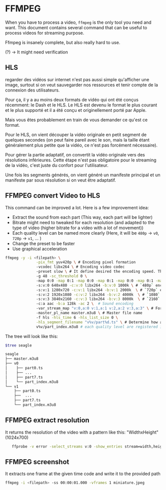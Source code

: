 # FFMPEG

When you have to process a video, `ffmpeg` is the only tool you need and want.
This document contains several command that can be useful to process videos for streaming purpose.

Ffmpeg is insanely complete, but also really hard to use.

(?) -> It might need verification

## HLS

regarder des vidéos sur internet n'est pas aussi simple qu'afficher une image, surtout si on veut sauvegarder nos ressources et tenir compte de la connexion des utilisateurs.

Pour ça, il y a au moins deux formats de vidéo qui ont été conçus récemment: le Dash et le HLS. Le HLS est devenu le format le plus courant et le plus supporté et il a été conçu et originellement porté par Apple.

Mais vous êtes probablement en train de vous demander ce qu'est ce format.

Pour le HLS, on vient découper la vidéo originale en petit segment de quelques secondes (on peut faire pareil avec le son, mais la taille étant généralement plus petite que la vidéo, ce n'est pas forcément nécessaire).

Pour gérer la partie adaptatif, on convertit la vidéo originale vers des résolutions inférieures. Cette étape n'est pas obligatoire pour le streaming de la vidéo, c'est juste du confort pour l'utilisateur.

Une fois les segments générés, on vient généré un manifeste principal et un manifeste par sous résolution si on veut être adaptatif.

## FFMPEG convert Video to HLS
This command can be improved a lot. Here is a few improvement idea:
* Extract the sound from each part (This way, each part will be lighter)
* Bitrate might need to tweaked for each resolution (and adapted to the type of video (higher bitrate for a video with a lot of movement))
* Each quality level can be named more clearly (Here, it will be `480p` -> `v0`, `720p` -> `v1`, ... )
* Change the preset to be faster
* Use graphical acceleration

```bash
ffmpeg -y -i <filepath> \
              -pix_fmt yuv420p \ # Encoding pixel formation
              -vcodec libx264 \ # Encoding video codec
              -preset slow \ # It define desired the encoding speed. The slower equals better quality
              -g 48 -sc_threshold 0 \ 
              -map 0:0 -map 0:1 -map 0:0 -map 0:1 -map 0:0 -map 0:1 -map 0:0 -map 0:1 \ # For each resolution, it maps the sound with it
              -s:v:0 640x480 -c:v:0 libx264 -b:v:0 1000k \ # `480p` encoded with `libx264` at a bitrate of `1000k`
              -s:v:1 1280x720 -c:v:1 libx264 -b:v:1 2000k  \ # `720p` encoded with `libx264` at a bitrate of `2000k`
              -s:v:2 1920x1080 -c:v:2 libx264 -b:v:2 4000k  \ # `1080` encoded with `libx264` at a bitrate of `4000k`
              -s:v:3 3840x2160 -c:v:3 libx264 -b:v:3 8000k  \ # `2160` encoded with `libx264` at a bitrate of `8000k`
              -c:a aac -b:a 128k -ac 2 \  # Sound encoding
              -var_stream_map "v:0,a:0 v:1,a:1 v:2,a:2 v:3,a:3" \ # For each resolution with add them to the master (?)
              -master_pl_name master.m3u8 \ # Master file name
              -f hls -hls_time 6 -hls_list_size 0 \
              -hls_segment_filename "v%v/part%d.ts" \ # Determine how are save each segment, here resolution/part(count).ts
              v%v/part_index.m3u8 # each quality level are registered in a sub master file
```

The tree will look like this:
```bash
$tree seagle

seagle
├── master.m3u8
├── v0
│    ├── part0.ts
│    ├── ...
│    ├── part7.ts
│    └── part_index.m3u8
└── v1
    ├── part0.ts
    ├──  ...
    ├── part7.ts
    └── part_index.m3u8

```

## FFMPEG extract resolution
It returns the resolution of the video with a pattern like this: "WidthxHeight" (1024x700)

```bash
   ffprobe -v error -select_streams v:0 -show_entries stream=width,height -of csv=s=x:p=0 <filepath>
```

## FFMPEG screenshot
It extracts one frame at the given time code and write it to the provided path

```bash
ffmpeg -i <filepath> -ss 00:00:01.000 -vframes 1 miniature.jpeg
```
